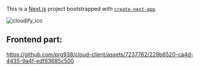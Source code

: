 This is a [Next.js](https://nextjs.org/) project bootstrapped with [`create-next-app`](https://github.com/vercel/next.js/tree/canary/packages/create-next-app).

![cloudify_ico](https://github.com/prg938/cloud-client/assets/7237762/398a7e43-296b-43e2-8419-d51af8381d0a)


## Frontend part: 

https://github.com/prg938/cloud-client/assets/7237762/229b6520-ca4d-4435-9a4f-edf83685c500

